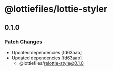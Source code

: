 # @lottiefiles/lottie-styler

## 0.1.0

### Patch Changes

- Updated dependencies [fd63aab]
- Updated dependencies [fd63aab]
  - @lottiefiles/relottie-style@0.1.0

